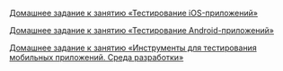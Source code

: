[Домашнее задание к занятию «Тестирование iOS-приложений»](https://github.com/QA-USV/ManualTesting_mobApps/blob/main/IOSAppsTesting.md)

[Домашнее задание к занятию «Тестирование Android-приложений»](https://github.com/QA-USV/ManualTesting_mobApps/blob/main/AndroidAppsTesting.md)

[Домашнее задание к занятию «Инструменты для тестирования мобильных приложений. Среда разработки»](https://github.com/QA-USV/ManualTesting_mobApps/blob/main/MobTestInstruments.md) 


